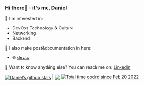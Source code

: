 ### Hi there👋 - it's me, Daniel
 
 🤔 I'm interested in:
 - DevOps Technology & Culture
 - Networking
 - Backend
 

 🔭 I also make post&documentation in here:
 - 🌐 [dev.to](https://dev.to/danielcristho)
 
 🔎 Want to know anything else? You can reach me on: [Linkedin](https://www.linkedin.com/in/daniel-pepuho/) <!--  or  [Twitter](https://twitter.com/chrstdan) -->
<!-- <div>
| <a href="https://github.com/danielcristho/github-readme-stats"><img align="center" src="https://github-readme-stats.vercel.app/api?username=danielcristho&show_icons=true&include_all_commits=true&theme=tokyonight&hide_border=true" alt="Daniel's github stats" /></a> | <a href="https://github.com/danielcristho/github-readme-stats"><img align="center" src="https://github-readme-stats.vercel.app/api/top-langs/?username=danielcristho&layout=compact&theme=tokyonight&hide_border=true&hide=tex,blade,php" /></a> |
</div> -->
<!-- | ------------- | ------------- |
 -->
 
<div>
<a href="https://github.com/danielcristho/github-readme-stats">
<img align="center" src="https://github-readme-stats.vercel.app/api?username=danielcristho&show_icons=true&include_all_commits=true&theme=tokyonight&hide_border=true" alt="Daniel's github stats" /></a> | <a href="https://github.com/danielcristho/github-readme-stats">
<img align="center" src="https://github-readme-stats.vercel.app/api/top-langs/?username=danielcristho&layout=compact&theme=tokyonight&hide_border=true&hide=tex,blade,php"/>
<a href="https://wakatime.com/@e7f380cc-1fda-4868-84f9-cd5b516d7cb9"><img src="https://wakatime.com/badge/user/e7f380cc-1fda-4868-84f9-cd5b516d7cb9.svg" alt="Total time coded since Feb 20 2022" /></a>
</div>
<!-- <img height="150" src="https://github-readme-stats.vercel.app/api/wakatime?username=danielcristho&layout=compact&theme=react&langs_count=4" /> -->




<!--   <img src="https://github.com/<username>/<repository-name>/blob/master/images/codeStats.svg" alt="Alternative Text"/>
   Example: <img src="https://github.com/tariksahni/tariksahni/blob/master/codeStats.svg" alt="My Coding Activity/>

 -->
